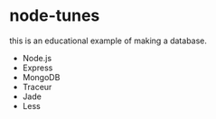 node-tunes
===============
this is an educational example of making a database.
- Node.js
- Express
- MongoDB
- Traceur
- Jade
- Less
